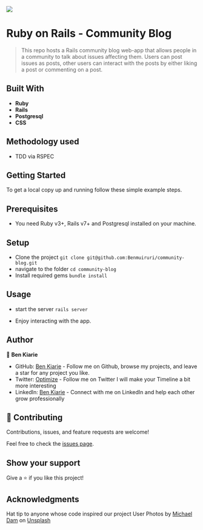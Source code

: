 ![](https://img.shields.io/badge/Microverse-blueviolet)
# Ruby on Rails - Community Blog

> This repo hosts a Rails community blog web-app that allows people in a community to talk about issues affecting them. Users can post issues as posts, other users can interact with the posts by either liking a post or commenting on a post. 

## Built With

- **Ruby**
- **Rails**
- **Postgresql**
- **CSS**

## Methodology used 
- TDD via RSPEC
  
## Getting Started
To get a local copy up and running follow these simple example steps.


## Prerequisites

- You need Ruby v3+, Rails v7+ and Postgresql installed on your machine.

## Setup

- Clone the project `git clone git@github.com:Benmuiruri/community-blog.git`
- navigate to the folder `cd community-blog`
- Install required gems `bundle install`

## Usage
- start the server `rails server`

- Enjoy interacting with the app.

## Author

👤 **Ben Kiarie**

- GitHub: [Ben Kiarie](https://github.com/Benmuiruri) - Follow me on Github, browse my projects, and leave a star for any project you like.
- Twitter: [Optimize](https://twitter.com/_optimize) - Follow me on Twitter I will make your Timeline a bit more interesting
- LinkedIn: [Ben Kiarie](https://www.linkedin.com/in/benjamin-kiarie-180b66149/) - Connect with me on LinkedIn and help each other grow professionally

## 🤝 Contributing

Contributions, issues, and feature requests are welcome!

Feel free to check the [issues page](https://github.com/Benmuiruri/community-blog/issues).

## Show your support

Give a ⭐️ if you like this project!

## Acknowledgments
Hat tip to anyone whose code inspired our project
User Photos by <a href="https://unsplash.com/@michaeldam?utm_source=unsplash&utm_medium=referral&utm_content=creditCopyText">Michael Dam</a> on <a href="https://unsplash.com/s/photos/user?utm_source=unsplash&utm_medium=referral&utm_content=creditCopyText">Unsplash</a>
  